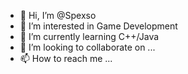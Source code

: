 - 👋 Hi, I’m @Spexso
- 👀 I’m interested in Game Development
- 🌱 I’m currently learning C++/Java
- 💞️ I’m looking to collaborate on ...
- 📫 How to reach me ...

<!---
Spexso/Spexso is a ✨ special ✨ repository because its `README.md` (this file) appears on your GitHub profile.
You can click the Preview link to take a look at your changes.
--->
